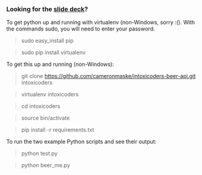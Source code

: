 ### Looking for the [slide deck](https://github.com/intoxicoders/intoxicoders-beer-api.git)?

To get python up and running with virtualenv (non-Windows, sorry :(). With the commands sudo, you will need to enter your password.

> sudo easy_install pip

> sudo pip install virtualenv

To get this up and running (non-Windows):

> git clone https://github.com/cameronmaske/intoxicoders-beer-api.git intoxicoders

> virtualenv intoxicoders

> cd intoxicoders

> source bin/activate

> pip install -r requirements.txt


To run the two example Python scripts and see their output:

> python test.py

> python beer_me.py
